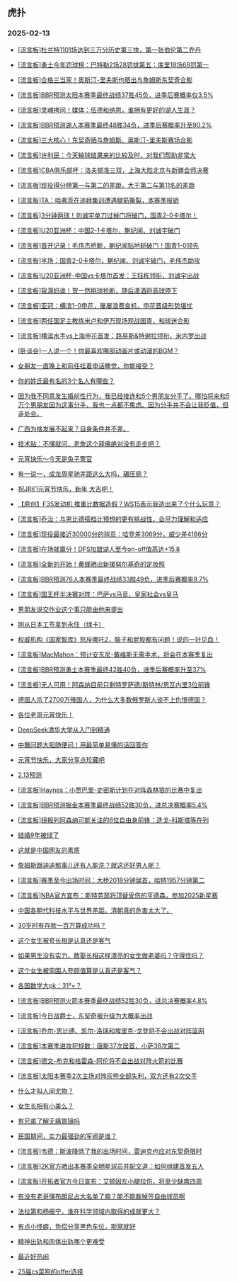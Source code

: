 ## 虎扑 
### 2025-02-13

+ [[流言板]杜兰特1101场达到三万分历史第三快，第一张伯伦第二乔丹](https://bbs.hupu.com/630554333.html)

+ [[流言板]勇士今年罚球榜：巴特勒2场28罚排第五；库里18场68罚第一](https://bbs.hupu.com/630554045.html)

+ [[流言板]合格三当家！奥斯汀-里夫斯也晒出与詹姆斯东契奇合影](https://bbs.hupu.com/630554015.html)

+ [[流言板]BBR预测太阳本赛季最终战绩37胜45负，进季后赛概率仅3.5%](https://bbs.hupu.com/630554075.html)

+ [[流言板]灵魂拷问！媒体：伍德和纳恩，谁拥有更好的湖人生涯？](https://bbs.hupu.com/630554063.html)

+ [[流言板]BBR预测湖人本赛季最终48胜34负，进季后赛概率升至90.2%](https://bbs.hupu.com/630556612.html)

+ [[流言板]三大核心！东契奇晒与詹姆斯、奥斯汀-里夫斯赛场合影](https://bbs.hupu.com/630553854.html)

+ [[流言板]许利民：今天输球结果来的比较及时，对我们帮助非常大](https://bbs.hupu.com/630556078.html)

+ [[流言板]CBA俱乐部杯：洛夫顿准三双，上海大胜北京与新疆会师决赛](https://bbs.hupu.com/630555079.html)

+ [[流言板]现役得分榜第一与第二的差距，大于第二与第11名的差距](https://bbs.hupu.com/630556907.html)

+ [[流言板]TA：哈弗茨在迪拜集训遭遇腿筋撕裂，本赛季报销](https://bbs.hupu.com/630553921.html)

+ [[流言板]3分钟两球！刘诚宇单刀过掉门将破门，国青2-0卡塔尔！](https://bbs.hupu.com/630553870.html)

+ [[流言板]U20亚洲杯：中国2-1卡塔尔，蒯纪闻、刘诚宇破门](https://bbs.hupu.com/630555255.html)

+ [[流言板]首开记录！毛伟杰抢断，蒯纪闻贴地斩破门！国青1-0领先](https://bbs.hupu.com/630553814.html)

+ [[流言板]半场：国青2-0卡塔尔，蒯纪闻、刘诚宇破门，毛伟杰助攻](https://bbs.hupu.com/630554275.html)

+ [[流言板]U20亚洲杯-中国vs卡塔尔首发：王钰栋领衔，刘诚宇出战](https://bbs.hupu.com/630552602.html)

+ [[流言板]我滴妈诶！贺一然挑球抢断，随后潇洒将高球停下](https://bbs.hupu.com/630554119.html)

+ [[流言板]亚冠：横滨1-0申花，屡屡浪费良机，申花晋级形势堪忧](https://bbs.hupu.com/630553894.html)

+ [[流言板]两任国足主教练米卢和伊万现场观战国青，和球迷合影](https://bbs.hupu.com/630554543.html)

+ [[流言板]横滨水手vs上海申花首发：路易斯&amp;特谢拉领衔，米内罗出战](https://bbs.hupu.com/630551228.html)

+ [[卧谈会]一人说一个！你最喜欢哪部动画片或动漫的BGM？](https://bbs.hupu.com/630554291.html)

+ [女朋友一直晚上和前任挂着电话睡觉，你能接受？](https://bbs.hupu.com/630554681.html)

+ [你的姓氏最有名的3个名人有哪些？](https://bbs.hupu.com/630554282.html)

+ [因为我不同意发生婚前性行为，我已经接连和5个男朋友分手了。哪怕将来和5万个男朋友因为这事分手，我也一点都不焦虑。因为分手并不会让我贬值，但非处会。](https://bbs.hupu.com/630554169.html)

+ [广西为啥发展不起来？自身条件并不差。](https://bbs.hupu.com/630553982.html)

+ [技术贴：不懂就问，老詹这个拜佛绝对没有走步吧？](https://bbs.hupu.com/630553607.html)

+ [元宵快乐～今天是兔子警官](https://bbs.hupu.com/630553570.html)

+ [有一说一，成龙周星驰差距这么大吗，碾压局？](https://bbs.hupu.com/630555864.html)

+ [祝JR们元宵节快乐，新年 大吉吧！](https://bbs.hupu.com/630557083.html)

+ [【原创】F35发动机 推重比数据造假？WS15表示我造出来了个什么玩意？](https://bbs.hupu.com/630554867.html)

+ [[流言板]乔治：与恩比德搭档比预想的更有挑战性，会尽力理解和适应](https://bbs.hupu.com/630557262.html)

+ [[流言板]现役最接近30000分的球员：哈登差3069分，威少差4166分](https://bbs.hupu.com/630556829.html)

+ [[流言板]在场就赢分！DFS加盟湖人至今on-off值高达+15.8](https://bbs.hupu.com/630557046.html)

+ [[流言板]全新的开始！黄蜂晒出新援努尔基奇的定妆照](https://bbs.hupu.com/630555629.html)

+ [[流言板]BBR预测76人本赛季最终战绩33胜49负，进季后赛概率9.7%](https://bbs.hupu.com/630554974.html)

+ [[流言板]国王杯半决赛对阵：巴萨vs马竞，皇家社会vs皇马](https://bbs.hupu.com/630554520.html)

+ [男朋友说交作业这个事只能由他来提出](https://bbs.hupu.com/630554719.html)

+ [刚从日本工签拿到永住（绿卡）](https://bbs.hupu.com/630556097.html)

+ [权威机构《国家智库》怒斥哪吒2，脑子和屁股都有问题！说的一针见血！](https://bbs.hupu.com/630555923.html)

+ [[流言板]MacMahon：预计安东尼-戴维斯无需手术，将会在本赛季复出](https://bbs.hupu.com/630557832.html)

+ [[流言板]BBR预测勇士本赛季最终42胜40负，进季后赛概率升至37%](https://bbs.hupu.com/630556632.html)

+ [[流言板]无人可用！阿森纳目前只剩特罗萨德/斯特林/恩瓦内里3位前锋](https://bbs.hupu.com/630554184.html)

+ [德国人杀了2700万俄国人，为什么大多数俄罗斯人谈不上仇恨德国？](https://bbs.hupu.com/630555653.html)

+ [各位老哥元宵快乐！](https://bbs.hupu.com/630555460.html)

+ [DeepSeek清华大学从入门到精通](https://bbs.hupu.com/630556407.html)

+ [中醫问题大胆随便问！用最简单易懂的话回答你](https://bbs.hupu.com/630556036.html)

+ [元宵节快乐，大家分享点珍藏吧](https://bbs.hupu.com/630557652.html)

+ [2.13预测](https://bbs.hupu.com/630556669.html)

+ [[流言板]Haynes：小贾巴里-史密斯计划在对阵森林狼的比赛中复出](https://bbs.hupu.com/630557751.html)

+ [[流言板]BBR预测掘金本赛季最终战绩52胜30负，进总决赛概率5.4%](https://bbs.hupu.com/630556751.html)

+ [[流言板]镜报列阿森纳可能关注的6位自由身前锋：迭戈-科斯塔等在列](https://bbs.hupu.com/630555063.html)

+ [结婚9年被绿了](https://bbs.hupu.com/630557412.html)

+ [这就是中国网友的素质](https://bbs.hupu.com/630556147.html)

+ [詹姆斯跟迪迪那事儿还有人能洗？就这还好男人呢？](https://bbs.hupu.com/630555930.html)

+ [[流言板]赛季至今出场时间：大桥2018分钟居首，哈特1957分钟第二](https://bbs.hupu.com/630556963.html)

+ [[流言板]NBA官方宣布：斯特劳瑟将顶替受伤的亨德森，参加2025新星赛](https://bbs.hupu.com/630557854.html)

+ [中国各朝代科技水平与世界差距。清朝真的危害太大了。](https://bbs.hupu.com/630557470.html)

+ [30岁时有存款一百万算成功吗？](https://bbs.hupu.com/630557776.html)

+ [这个女生被夸长相是认真还是客气](https://bbs.hupu.com/630556800.html)

+ [如果男生没有实力，敢娶长相这样漂亮的女生做老婆吗？守得住吗？](https://bbs.hupu.com/630558240.html)

+ [这个女生被周围人夸颜值算是认真还是客气？](https://bbs.hupu.com/630558125.html)

+ [各国数学大pk：31²=？](https://bbs.hupu.com/630557069.html)

+ [[流言板]BBR预测火箭本赛季最终战绩52胜30负，进总决赛概率4.8%](https://bbs.hupu.com/630557212.html)

+ [[流言板]今日战爵士，东契奇被升级为大概率出战](https://bbs.hupu.com/630558187.html)

+ [[流言板]乔尔-恩比德、凯尔-洛瑞和埃里克-戈登将不会出战对阵篮网](https://bbs.hupu.com/630557898.html)

+ [[流言板]本赛季进攻犯规数：唐斯37次居首，小萨36次第二](https://bbs.hupu.com/630557278.html)

+ [[流言板]德文-布克和格雷森-阿伦将不会出战对阵火箭的比赛](https://bbs.hupu.com/630558160.html)

+ [[流言板]太阳本赛季2次主场对阵灰熊全部失利，双方还有2次交手](https://bbs.hupu.com/630557303.html)

+ [什么才叫人间尤物？](https://bbs.hupu.com/630557512.html)

+ [女生长相有小美么？](https://bbs.hupu.com/630557865.html)

+ [有兄弟了解无痛胃镜吗](https://bbs.hupu.com/630557948.html)

+ [民国期间，实力最强劲的军阀是谁？](https://bbs.hupu.com/630557667.html)

+ [[流言板]韦德：斯波降低了我的出场时间，雷迪克也应对东契奇限时](https://bbs.hupu.com/630558322.html)

+ [[流言板]2K官方晒出本赛季全明星球员并配文道：如何组建首发五人](https://bbs.hupu.com/630558376.html)

+ [[流言板]开拓者官方今日宣布：艾顿因左小腿拉伤，将至少缺席四周](https://bbs.hupu.com/630558400.html)

+ [有没有老哥懂布朗尼占大名单了嘛？能不能裁掉签自由球员啊](https://bbs.hupu.com/630557790.html)

+ [法拉第和杨振宁，谁在科学领域内取得的成就更大？](https://bbs.hupu.com/630558077.html)

+ [有点小怪癖，免偿分享黑色车位，斯窝就好](https://bbs.hupu.com/630558067.html)

+ [精神出轨和肉体出轨哪个更难受](https://bbs.hupu.com/630558316.html)

+ [最近好热闹](https://bbs.hupu.com/630558000.html)

+ [25届cs菜狗的offer选择](https://bbs.hupu.com/630557803.html)

